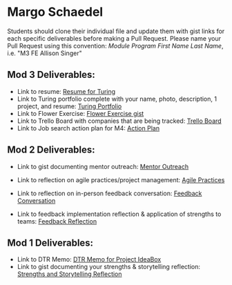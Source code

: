 # Margo Schaedel

Students should clone their individual file and update them with gist links for each specific deliverables before making a Pull Request. Please name your Pull Request using this convention: *Module Program First Name Last Name*, i.e. "M3 FE Allison Singer"

## Mod 3 Deliverables:

* Link to resume: [Resume for Turing](https://slack-files.com/T029P2S9M-F74HRQ0QL-e9cc8ef462)
* Link to Turing portfolio complete with your name, photo, description, 1 project, and resume: [Turing Portfolio](https://www.turing.io/alumni/margo-schaedel)
* Link to Flower Exercise: [Flower Exercise gist](https://gist.github.com/mschae16/07907626ee47ae31f478d49d4d1780b3)
* Link to Trello Board with companies that are being tracked: [Trello Board](https://trello.com/b/UWP5oUyI/job-tracker)
* Link to Job search action plan for M4: [Action Plan](https://gist.github.com/mschae16/04449981f5839335b0a703a6aa47cb94)

## Mod 2 Deliverables:
* Link to gist documenting mentor outreach: [Mentor Outreach](https://gist.github.com/mschae16/a1b169960865bffd2e3bff4721c0a063)

* Link to reflection on agile practices/project management: [Agile Practices](https://gist.github.com/mschae16/e0d8ce341eb357cb2c4f08fc8f5b4502)

* Link to reflection on in-person feedback conversation: [Feedback Conversation](https://gist.github.com/mschae16/0f975179e429d916de2401058764fb08)

* Link to feedback implementation reflection & application of strengths to teams: [Feedback Reflection](https://gist.github.com/mschae16/3f7c54cafd36ef97dbdc689693531d0a)

## Mod 1 Deliverables:
* Link to DTR Memo: [DTR Memo for Project IdeaBox](https://gist.github.com/mschae16/167b2fa4e2ac236b1fdf546dd79775db)
* Link to gist documenting your strengths & storytelling reflection: [Strengths and Storytelling Reflection](https://gist.github.com/mschae16/41c2c911b17f4468f46700f85d8a0e25)
